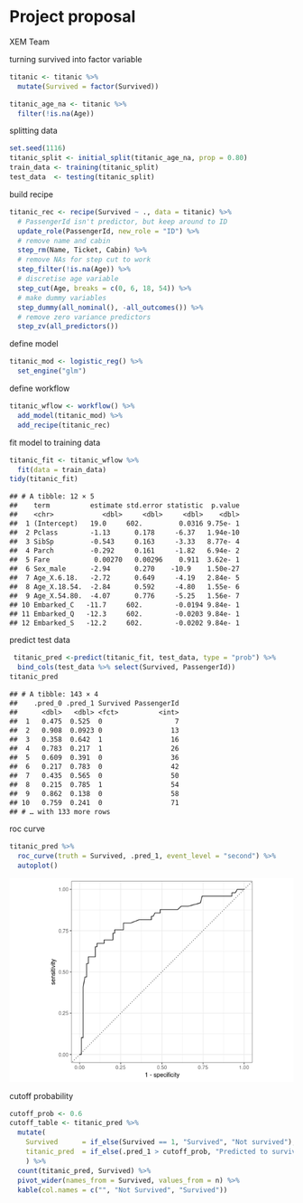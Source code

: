 Project proposal
================
XEM Team

turning survived into factor variable

``` r
titanic <- titanic %>%
  mutate(Survived = factor(Survived))
```

``` r
titanic_age_na <- titanic %>%
  filter(!is.na(Age))
```

splitting data

``` r
set.seed(1116)
titanic_split <- initial_split(titanic_age_na, prop = 0.80)
train_data <- training(titanic_split)
test_data  <- testing(titanic_split)
```

build recipe

``` r
titanic_rec <- recipe(Survived ~ ., data = titanic) %>%
  # PassengerId isn't predictor, but keep around to ID
  update_role(PassengerId, new_role = "ID") %>%
  # remove name and cabin
  step_rm(Name, Ticket, Cabin) %>%
  # remove NAs for step cut to work
  step_filter(!is.na(Age)) %>%
  # discretise age variable
  step_cut(Age, breaks = c(0, 6, 18, 54)) %>%
  # make dummy variables 
  step_dummy(all_nominal(), -all_outcomes()) %>%
  # remove zero variance predictors
  step_zv(all_predictors())
```

define model

``` r
titanic_mod <- logistic_reg() %>% 
  set_engine("glm")
```

define workflow

``` r
titanic_wflow <- workflow() %>% 
  add_model(titanic_mod) %>% 
  add_recipe(titanic_rec)
```

fit model to training data

``` r
titanic_fit <- titanic_wflow %>% 
  fit(data = train_data)
tidy(titanic_fit)
```

    ## # A tibble: 12 × 5
    ##    term          estimate std.error statistic  p.value
    ##    <chr>            <dbl>     <dbl>     <dbl>    <dbl>
    ##  1 (Intercept)   19.0     602.         0.0316 9.75e- 1
    ##  2 Pclass        -1.13      0.178     -6.37   1.94e-10
    ##  3 SibSp         -0.543     0.163     -3.33   8.77e- 4
    ##  4 Parch         -0.292     0.161     -1.82   6.94e- 2
    ##  5 Fare           0.00270   0.00296    0.911  3.62e- 1
    ##  6 Sex_male      -2.94      0.270    -10.9    1.50e-27
    ##  7 Age_X.6.18.   -2.72      0.649     -4.19   2.84e- 5
    ##  8 Age_X.18.54.  -2.84      0.592     -4.80   1.55e- 6
    ##  9 Age_X.54.80.  -4.07      0.776     -5.25   1.56e- 7
    ## 10 Embarked_C   -11.7     602.        -0.0194 9.84e- 1
    ## 11 Embarked_Q   -12.3     602.        -0.0203 9.84e- 1
    ## 12 Embarked_S   -12.2     602.        -0.0202 9.84e- 1

predict test data

``` r
 titanic_pred <-predict(titanic_fit, test_data, type = "prob") %>%
  bind_cols(test_data %>% select(Survived, PassengerId)) 
titanic_pred
```

    ## # A tibble: 143 × 4
    ##    .pred_0 .pred_1 Survived PassengerId
    ##      <dbl>   <dbl> <fct>          <int>
    ##  1   0.475  0.525  0                  7
    ##  2   0.908  0.0923 0                 13
    ##  3   0.358  0.642  1                 16
    ##  4   0.783  0.217  1                 26
    ##  5   0.609  0.391  0                 36
    ##  6   0.217  0.783  0                 42
    ##  7   0.435  0.565  0                 50
    ##  8   0.215  0.785  1                 54
    ##  9   0.862  0.138  0                 58
    ## 10   0.759  0.241  0                 71
    ## # … with 133 more rows

roc curve

``` r
titanic_pred %>%
  roc_curve(truth = Survived, .pred_1, event_level = "second") %>%
  autoplot()
```

![](modelfitting_files/figure-gfm/titanic-roc-curve-1.png)<!-- -->

cutoff probability

``` r
cutoff_prob <- 0.6
cutoff_table <- titanic_pred %>%
  mutate(
    Survived      = if_else(Survived == 1, "Survived", "Not survived"),
    titanic_pred  = if_else(.pred_1 > cutoff_prob, "Predicted to survive", "predicted not to survive")
    ) %>%
  count(titanic_pred, Survived) %>%
  pivot_wider(names_from = Survived, values_from = n) %>%
  kable(col.names = c("", "Not Survived", "Survived"))
```
